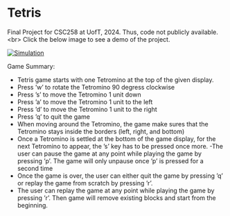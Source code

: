 # Tetris

Final Project for CSC258 at UofT, 2024. Thus, code not publicly available. <br\>
Click the below image to see a demo of the project. 


[![Simulation](https://img.youtube.com/vi/3h_8-vMZnq8/0.jpg)](https://youtu.be/3h_8-vMZnq8)


Game Summary:
- Tetris game starts with one Tetromino at the top of the given display.
-  Press ’w’ to rotate the Tetromino 90 degress clockwise
-  Press ’s’ to move the Tetromino 1 unit down
- Press ’a’ to move the Tetromino 1 unit to the left
- Press ’d’ to move the Tetromino 1 unit to the right
- Press ’q’ to quit the game
- When moving around the Tetromino, the game make sures that the Tetromino stays inside the borders (left, right, and bottom)
- Once a Tetromino is settled at the bottom of the game display, for the next Tetromino to appear, the ’s’ key has to be pressed once more.
-The user can pause the game at any point while playing the game by pressing ’p’. The game will only unpause once ’p’ is pressed for a second time
- Once the game is over, the user can either quit the game by pressing ’q’ or replay the game from scratch by pressing ’r’.
- The user can replay the game at any point while playing the game by pressing ’r’. Then game will remove existing blocks and start from the beginning.
